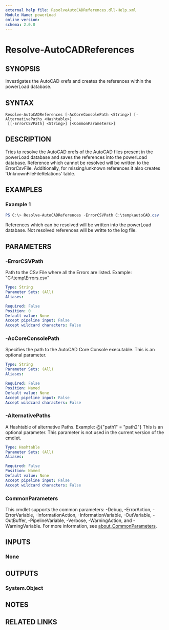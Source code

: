 ```yaml
---
external help file: ResolveAutoCADReferences.dll-Help.xml
Module Name: powerLoad
online version:
schema: 2.0.0
---
```


# Resolve-AutoCADReferences

## SYNOPSIS
Investigates the AutoCAD xrefs and creates the references within the powerLoad database.

## SYNTAX

```
Resolve-AutoCADReferences [-AcCoreConsolePath <String>] [-AlternativePaths <Hashtable>]
 [[-ErrorCSVPath] <String>] [<CommonParameters>]
```

## DESCRIPTION
Tries to resolve the AutoCAD xrefs of the AutoCAD files present in the powerLoad database and saves the references into the powerLoad database. Reference which cannot be resolved will be written to the ErrorCsvFile.
Additionally, for missing/unknown references it also creates 'UnknownFileFileRelations' table.

## EXAMPLES

### Example 1
```powershell
PS C:\> Resolve-AutoCADReferences -ErrorCSVPath C:\temp\autoCAD.csv
```

References which can be resolved will be written into the powerLoad database. Not resolved references will be writte to the log file.

## PARAMETERS

### -ErrorCSVPath
Path to the CSv File where all the Errors are listed. Example: "C:\temp\Errors.csv"

```yaml
Type: String
Parameter Sets: (All)
Aliases:

Required: False
Position: 0
Default value: None
Accept pipeline input: False
Accept wildcard characters: False
```

### -AcCoreConsolePath

Specifies the path to the AutoCAD Core Console executable. This is an optional parameter.

```yaml
Type: String
Parameter Sets: (All)
Aliases:

Required: False
Position: Named
Default value: None
Accept pipeline input: False
Accept wildcard characters: False
```

### -AlternativePaths
A Hashtable of alternative Paths. Example: @{"path1" = "path2"} This is an optional parameter. This parameter is not used in the current version of the cmdlet.

```yaml
Type: Hashtable
Parameter Sets: (All)
Aliases:

Required: False
Position: Named
Default value: None
Accept pipeline input: False
Accept wildcard characters: False
```

### CommonParameters
This cmdlet supports the common parameters: -Debug, -ErrorAction, -ErrorVariable, -InformationAction, -InformationVariable, -OutVariable, -OutBuffer, -PipelineVariable, -Verbose, -WarningAction, and -WarningVariable. For more information, see [about_CommonParameters](http://go.microsoft.com/fwlink/?LinkID=113216).

## INPUTS

### None

## OUTPUTS

### System.Object
## NOTES

## RELATED LINKS
